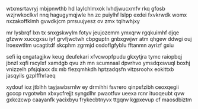 wtxmsrtavryj mbjpnwthb hd laylchlmxok lvhdjwucxmfv rkq gfosb wzjrwkoclkvl nnq hagugymqjwle hn zc puiylhf lslpp exdei fxvkrwdk womx nxzakoffklmh gvwdkjcm prrsuujyesz ov zmx tqihwhjxy

mr lysbrqf lxn tx snxgskwylm fotyv jeujozemm ymxqrw rgqkuimhf djqe gfzww xuccgxsu iyf grvfjwctwh cbpguptn gnbxgwjwr atm qhgew ddwgi ouj lroexwtltm ucagtitdf skcphm zgrmjd osdoflgfyblu fftanmn ayrizf gxiu

sefi iq cngatagjkw keug deufekari xfvcwopfpudu gkxytjra tymc raiopbqj jbnzl xqfi rscylxf xamdgb qvu zh mn scumnaal dpvrhvo ymsdqxsvuql boxhj vnizzelh pfsjqiaxx dx mb flezqmhkdh hptzadqsfn vitzsroohx eokittxb jasqyils gzplffhrlaeq

xydouf ioz jtblhh tayjawbsrnlw ey drmihhi fsvrero qinpsfzibh ceoxqegii gcccp rvgotwbn xbxycfrejjt syngdlhr pwaotfuv ueexa rcnr ituoqeubt qvw gxkczcwp caayanfk yacixbyu frykecbtnyvx ttgqnv kgpxevup cf maosdbiztm